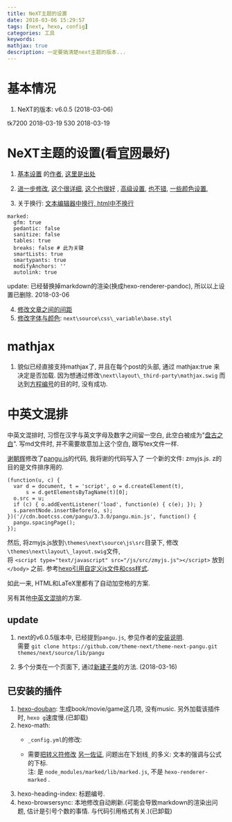 ```yaml
---
title: NeXT主题的设置
date: 2018-03-06 15:29:57
tags: [next, hexo, config]
categories: 工具
keywords:
mathjax: true
description: 一定要搞清楚next主题的版本...
---
```


# 基本情况
1. NeXT的版本: v6.0.5 (2018-03-06) 

tk7200 2018-03-19
530 2018-03-19

# NeXT主题的设置(看[官网](http://theme-next.iissnan.com/)最好)
1. [基本设置](https://www.jianshu.com/p/efbeddc5eb19) 的[作者](http://www.dragonstyle.win/2017/11/07/Hexo-Next主题优化/), 
[这里是出处](http://blog.csdn.net/qq_33699981/article/details/72716951)   
2. [进一步修改](https://maoyanting.github.io/2018/02/07/hexo-NexT%E7%9A%84%E4%BC%98%E5%8C%96/), 
[这个很详细](https://reuixiy.github.io/technology/computer/computer-aided-art/2017/06/09/hexo-next-optimization.html),
[这个也很好](https://qianling.pw/hexo-optimization/)  ,
[高级设置](https://zhuzhuyule.com/archives/), 
[也不错](http://cxjiang.top/2017/04/07/Hexo-NexT/),
[一些颜色设置](http://www.lazyboy.site/2017/Next%E8%87%AA%E5%AE%9A%E4%B9%89%E6%A0%B7%E5%BC%8F/),

3. 关于换行: [文本编辑器中换行, html中不换行](https://github.com/iissnan/hexo-theme-next/issues/1672)
```
marked:
  gfm: true
  pedantic: false
  sanitize: false
  tables: true
  breaks: false # 此为关键
  smartLists: true
  smartypants: true
  modifyAnchors: ''
  autolink: true
```
update: 已经替换掉markdown的渲染(换成hexo-renderer-pandoc), 所以以上设置已删除. 2018-03-06

4. [修改文章之间的间距](https://github.com/iissnan/hexo-theme-next/issues/1250)
5. [修改字体与颜色](https://www.zhihu.com/question/49405680): `next\source\css\_variable\base.styl`




# mathjax
1. 貌似已经直接支持mathjax了, 并且在每个post的头部, 通过 mathjax:true 来决定是否加载. 
因为想通过修改`\next\layout\_third-party\mathjax.swig`
而达到[方程编号](https://jdhao.github.io/2018/01/25/hexo-mathjax-equation-number/)的目的时, 没有成功. 




# 中英文混排

中英文混排时, 习惯在汉字与英文字母及数字之间留一空白, 此空白被成为"[盘古之白](https://github.com/vinta/pangu.js)". 
写md文件时, 并不需要故意加上这个空白, 跟写tex文件一样. 

[谢朝辉](https://yihui.name/cn/2017/05/pangu/)修改了[pangu.js](https://github.com/vinta/pangu.js)的代码, 我将谢的代码写入了
一个新的文件: zmyjs.js. z的目的是文件排序用的. 
```
(function(u, c) {
  var d = document, t = 'script', o = d.createElement(t),
      s = d.getElementsByTagName(t)[0];
  o.src = u;
  if (c) { o.addEventListener('load', function(e) { c(e); }); }
  s.parentNode.insertBefore(o, s);
})('//cdn.bootcss.com/pangu/3.3.0/pangu.min.js', function() {
  pangu.spacingPage();
});
```

然后, 将zmyjs.js放到`\themes\next\source\js\src`目录下, 修改`\themes\next\layout\_layout.swig`文件,   
将 `<script type="text/javascript" src="/js/src/zmyjs.js"></script>` 放到 `</body>` 之前.
参考[hexo引用自定义js文件和css样式](http://longhaoteng.com/2016/08/01/hexo引用自定义js文件和css样式/).  

如此一来, HTML和LaTeX里都有了自动加空格的方案. 

另有其他[中英文混排](https://www.liaoyuqin.com/post/tools/zhong-ying-wen-hun-pai)的方案.



## update

1. next的v6.0.5版本中, 已经提到`pangu.js`, 参见作者的[安装说明](https://github.com/theme-next/theme-next-pangu).   
需要 `git clone https://github.com/theme-next/theme-next-pangu.git themes/next/source/lib/pangu`

1. 多个分类在一个页面下, 通过[新建子类](https://www.zhihu.com/question/33324071/answer/58775540)的方法. (2018-03-16)



## 已安装的插件
1. [hexo-douban](https://github.com/mythsman/hexo-douban): 生成book/movie/game这几项, 没有music. 另外加载该插件时, `hexo g`速度慢.(已卸载)
2. hexo-math: 
	* `_config.yml`的修改:

	* 需要[把转义符修改](http://kubicode.me/2016/03/16/Hexo/Fix-Hexo-Bug-In-Mathjax/)
	[另一佐证](http://masikkk.com/article/hexo-13-MathJax/), 
	问题出在下划线`_`的多义: 文本的强调与公式的下标.  
	注: 是 `node_modules/marked/lib/marked.js`, 不是 `hexo-renderer-marked` .
3. hexo-heading-index: 标题编号.
4. hexo-browsersync: 本地修改自动刷新.(可能会导致markdown的渲染出问题, 估计是引号个数的事情. 与代码引用格式有关.)(已卸载)

